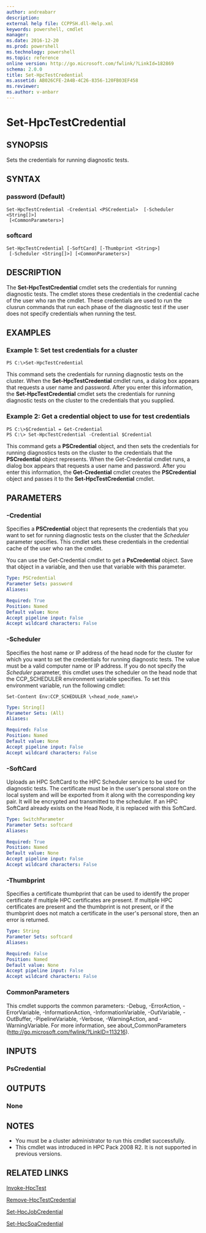 ```yaml
---
author: andreabarr
description:
external help file: CCPPSH.dll-Help.xml
keywords: powershell, cmdlet
manager:
ms.date: 2016-12-20
ms.prod: powershell
ms.technology: powershell
ms.topic: reference
online version: http://go.microsoft.com/fwlink/?LinkId=182869
schema: 2.0.0
title: Set-HpcTestCredential
ms.assetid: AB026CFE-2A4B-4C26-8356-120FB03EF458
ms.reviewer:
ms.author: v-anbarr
---
```


# Set-HpcTestCredential

## SYNOPSIS
Sets the credentials for running diagnostic tests.

## SYNTAX

### password (Default)
```
Set-HpcTestCredential -Credential <PSCredential>  [-Scheduler <String[]>]
 [<CommonParameters>]
```

### softcard
```
Set-HpcTestCredential [-SoftCard] [-Thumbprint <String>]
 [-Scheduler <String[]>] [<CommonParameters>]
```

## DESCRIPTION
The **Set-HpcTestCredential** cmdlet sets the credentials for running diagnostic tests.
The cmdlet stores these credentials in the credential cache of the user who ran the cmdlet.
These credentials are used to run the clusrun commands that run each phase of the diagnostic test if the user does not specify credentials when running the test.

## EXAMPLES

### Example 1: Set test credentials for a cluster
```
PS C:\>Set-HpcTestCredential
```

This command sets the credentials for running diagnostic tests on the cluster.
When the **Set-HpcTestCredential** cmdlet runs, a dialog box appears that requests a user name and password.
After you enter this information, the **Set-HpcTestCredential** cmdlet sets the credentials for running diagnostic tests on the cluster to the credentials that you supplied.

### Example 2: Get a credential object to use for test credentials
```
PS C:\>$Credential = Get-Credential
PS C:\> Set-HpcTestCredential -Credential $Credential
```

This command gets a **PSCredential** object, and then sets the credentials for running diagnostics tests on the cluster to the credentials that the **PSCredential** object represents.
When the Get-Credential cmdlet runs, a dialog box appears that requests a user name and password.
After you enter this information, the **Get-Credential** cmdlet creates the **PSCredential** object and passes it to the **Set-HpcTestCredential** cmdlet.

## PARAMETERS

### -Credential
Specifies a **PSCredential** object that represents the credentials that you want to set for running diagnostic tests on the cluster that the *Scheduler* parameter specifies.
This cmdlet sets these credentials in the credential cache of the user who ran the cmdlet.

You can use the Get-Credential cmdlet to get a **PsCredential** object.
Save that object in a variable, and then use that variable with this parameter.

```yaml
Type: PSCredential
Parameter Sets: password
Aliases:

Required: True
Position: Named
Default value: None
Accept pipeline input: False
Accept wildcard characters: False
```

### -Scheduler
Specifies the host name or IP address of the head node for the cluster for which you want to set the credentials for running diagnostic tests.
The value must be a valid computer name or IP address.
If you do not specify the *Scheduler* parameter, this cmdlet uses the scheduler on the head node that the CCP_SCHEDULER environment variable specifies.
To set this environment variable, run the following cmdlet:

`Set-Content Env:CCP_SCHEDULER \<head_node_name\>`

```yaml
Type: String[]
Parameter Sets: (All)
Aliases:

Required: False
Position: Named
Default value: None
Accept pipeline input: False
Accept wildcard characters: False
```

### -SoftCard
Uploads an HPC SoftCard to the HPC Scheduler service to be used for diagnostic tests.
The certificate must be in the user's personal store on the local system and will be exported from it along with the corresponding key pair.
It will be encrypted and transmitted to the scheduler.
If an HPC SoftCard already exists on the Head Node, it is replaced with this SoftCard.

```yaml
Type: SwitchParameter
Parameter Sets: softcard
Aliases:

Required: True
Position: Named
Default value: None
Accept pipeline input: False
Accept wildcard characters: False
```

### -Thumbprint
Specifies a certificate thumbprint that can be used to identify the proper certificate if multiple HPC certificates are present.
If multiple HPC certificates are present and the thumbprint is not present, or if the thumbprint does not match a certificate in the user's personal store, then an error is returned.

```yaml
Type: String
Parameter Sets: softcard
Aliases:

Required: False
Position: Named
Default value: None
Accept pipeline input: False
Accept wildcard characters: False
```

### CommonParameters
This cmdlet supports the common parameters: -Debug, -ErrorAction, -ErrorVariable, -InformationAction, -InformationVariable, -OutVariable, -OutBuffer, -PipelineVariable, -Verbose, -WarningAction, and -WarningVariable. For more information, see about_CommonParameters (http://go.microsoft.com/fwlink/?LinkID=113216).

## INPUTS

### PsCredential

## OUTPUTS

### None

## NOTES
* You must be a cluster administrator to run this cmdlet successfully.
* This cmdlet was introduced in HPC Pack 2008 R2. It is not supported in previous versions.

## RELATED LINKS

[Invoke-HpcTest](./Invoke-HpcTest.md)

[Remove-HpcTestCredential](./Remove-HpcTestCredential.md)

[Set-HpcJobCredential](./Set-HpcJobCredential.md)

[Set-HpcSoaCredential](./Set-HpcSoaCredential.md)
